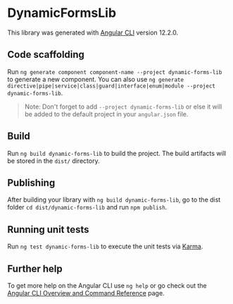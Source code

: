 # DynamicFormsLib

This library was generated with [Angular CLI](https://github.com/angular/angular-cli) version 12.2.0.

## Code scaffolding

Run `ng generate component component-name --project dynamic-forms-lib` to generate a new component. You can also use `ng generate directive|pipe|service|class|guard|interface|enum|module --project dynamic-forms-lib`.
> Note: Don't forget to add `--project dynamic-forms-lib` or else it will be added to the default project in your `angular.json` file. 

## Build

Run `ng build dynamic-forms-lib` to build the project. The build artifacts will be stored in the `dist/` directory.

## Publishing

After building your library with `ng build dynamic-forms-lib`, go to the dist folder `cd dist/dynamic-forms-lib` and run `npm publish`.

## Running unit tests

Run `ng test dynamic-forms-lib` to execute the unit tests via [Karma](https://karma-runner.github.io).

## Further help

To get more help on the Angular CLI use `ng help` or go check out the [Angular CLI Overview and Command Reference](https://angular.io/cli) page.
